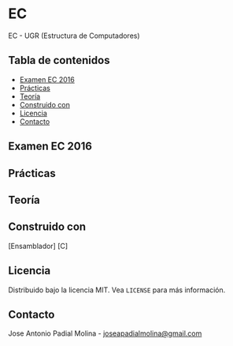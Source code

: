# EC
EC - UGR (Estructura de Computadores)

<!-- TABLE OF CONTENTS -->
## Tabla de contenidos

* [Examen EC 2016](#p)
* [Prácticas](#p)
* [Teoría](#p)
* [Construido con](#built-with)
* [Licencia](#license)
* [Contacto](#contact)

## Examen EC 2016

## Prácticas

## Teoría

## Construido con
[Ensamblador]
[C]

<!-- LICENCIA -->
## Licencia

Distribuido bajo la licencia MIT. Vea `LICENSE` para más información.

<!-- CONTACTO -->
## Contacto

Jose Antonio Padial Molina - joseapadialmolina@gmail.com